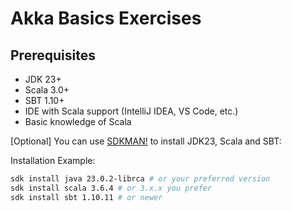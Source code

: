# Akka Basics Exercises

## Prerequisites

- JDK 23+
- Scala 3.0+
- SBT 1.10+
- IDE with Scala support (IntelliJ IDEA, VS Code, etc.)
- Basic knowledge of Scala

\[Optional\] You can use [SDKMAN!](https://sdkman.io/install) to install JDK23, Scala and SBT:

Installation Example:

```bash
sdk install java 23.0.2-librca # or your preferred version
sdk install scala 3.6.4 # or 3.x.x you prefer
sdk install sbt 1.10.11 # or newer
```

